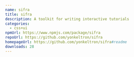 ```yaml
---
name: sifra
title: sifra
description: A toolkit for writing interactive tutorials
categories:
  - css+ui
npmUrl: https://www.npmjs.com/package/sifra
repoUrl: https://github.com/yonkeltron/sifra
homepageUrl: https://github.com/yonkeltron/sifra#readme
downloads: 28
---
```

